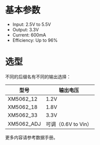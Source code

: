# 基本参数

* Input: 2.5V to 5.5V
* Output: 3.3V
* Current: 600mA
* Efficiency: Up to 96%



# 选型

不同的后缀名有不同的输出选择：

| 型号       | 输出电压            |
| ---------- | ------------------- |
| XM5062_12  | 1.2V                |
| XM5062_18  | 1.8V                |
| XM5062_33  | 3.3V                |
| XM5062_ADJ | 可调（0.6V to Vin） |



更多内容请参考数据手册。

